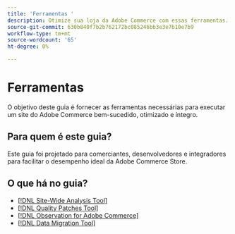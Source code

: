 ```yaml
---
title: 'Ferramentas '
description: Otimize sua loja da Adobe Commerce com essas ferramentas.
source-git-commit: 630b840f7b2b762172bc085246bb3e3e7b10e7b9
workflow-type: tm+mt
source-wordcount: '65'
ht-degree: 0%

---
```


# Ferramentas

O objetivo deste guia é fornecer as ferramentas necessárias para executar um site do Adobe Commerce bem-sucedido, otimizado e íntegro.

## Para quem é este guia?

Este guia foi projetado para comerciantes, desenvolvedores e integradores para facilitar o desempenho ideal da Adobe Commerce Store.

## O que há no guia?

* [[!DNL Site-Wide Analysis Tool]](../tools/site-wide-analysis-tool/intro.md)
* [[!DNL Quality Patches Tool]](https://devdocs.magento.com/quality-patches/tool.html)
* [[!DNL Observation for Adobe Commerce]](../tools/observation-for-adobe-commerce/intro.md)
* [[!DNL Data Migration Tool]](data-migration-tool/how-migration-works.md)
